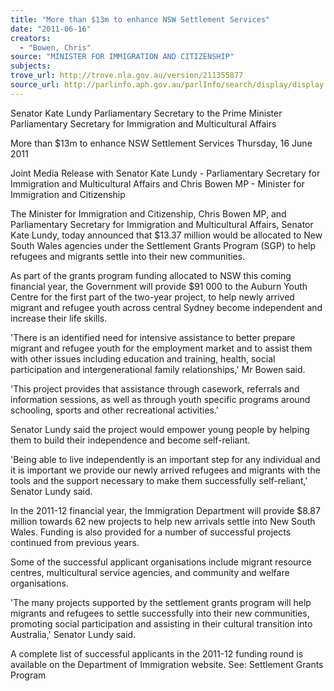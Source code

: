 ```yaml
---
title: "More than $13m to enhance NSW Settlement Services"
date: "2011-06-16"
creators:
  - "Bowen, Chris"
source: "MINISTER FOR IMMIGRATION AND CITIZENSHIP"
subjects:
trove_url: http://trove.nla.gov.au/version/211355877
source_url: http://parlinfo.aph.gov.au/parlInfo/search/display/display.w3p;query=Id%3A%22media/pressrel/1005902%22
---
```


 Senator Kate Lundy  Parliamentary Secretary to the Prime Minister  Parliamentary Secretary for Immigration and Multicultural Affairs 

 

 More than $13m to enhance NSW Settlement  Services   Thursday, 16 June 2011 

 Joint Media Release with Senator Kate Lundy - Parliamentary  Secretary for Immigration and Multicultural Affairs and Chris  Bowen MP - Minister for Immigration and Citizenship 

 The Minister for Immigration and Citizenship, Chris Bowen MP, and Parliamentary  Secretary for Immigration and Multicultural Affairs, Senator Kate Lundy, today  announced that $13.37 million would be allocated to New South Wales agencies  under the Settlement Grants Program (SGP) to help refugees and migrants settle  into their new communities. 

 As part of the grants program funding allocated to NSW this coming financial year,  the Government will provide $91 000 to the Auburn Youth Centre for the first part of  the two-year project, to help newly arrived migrant and refugee youth across central  Sydney become independent and increase their life skills. 

 'There is an identified need for intensive assistance to better prepare migrant and  refugee youth for the employment market and to assist them with other issues  including education and training, health, social participation and intergenerational  family relationships,' Mr Bowen said. 

 'This project provides that assistance through casework, referrals and information  sessions, as well as through youth specific programs around schooling, sports and  other recreational activities.' 

 Senator Lundy said the project would empower young people by helping them to  build their independence and become self-reliant. 

 'Being able to live independently is an important step for any individual and it is  important we provide our newly arrived refugees and migrants with the tools and the  support necessary to make them successfully self-reliant,' Senator Lundy said. 

 In the 2011-12 financial year, the Immigration Department will provide $8.87 million  towards 62 new projects to help new arrivals settle into New South Wales. Funding  is also provided for a number of successful projects continued from previous years. 

 Some of the successful applicant organisations include migrant resource centres,  multicultural service agencies, and community and welfare organisations. 

 'The many projects supported by the settlement grants program will help migrants  and refugees to settle successfully into their new communities, promoting social  participation and assisting in their cultural transition into Australia,' Senator Lundy  said. 

 A complete list of successful applicants in the 2011-12 funding round is available on  the Department of Immigration website.  See: Settlement Grants Program 

 

  

